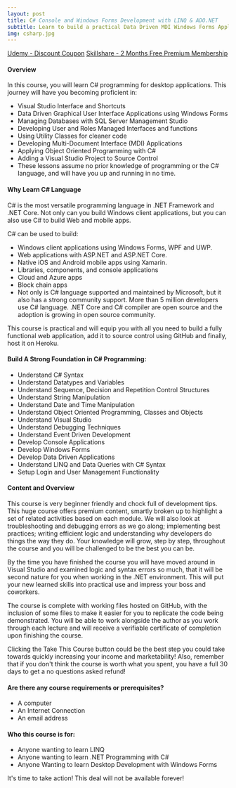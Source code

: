 ```yaml
---
layout: post
title: C# Console and Windows Forms Development with LINQ & ADO.NET
subtitle: Learn to build a practical Data Driven MDI Windows Forms Application using C#, LINQ and SQL Server Express.
img: csharp.jpg
---
```


<div class="text-center jumbotron">
    <a href="https://bit.ly/c-sharp-complete" target="_blank" class="btn std-btn btn-xlg btn-common btn-block">Udemy - Discount Coupon</a>
    <a href="https://skl.sh/2xBZHWQ" target="_blank" class="btn std-btn btn-xlg btn-common btn-block">Skillshare - 2 Months Free Premium Membership</a>
</div>

#### Overview
In this course, you will learn C# programming for desktop applications. This journey will have you becoming proficient in:

- Visual Studio Interface and Shortcuts
- Data Driven Graphical User Interface Applications using Windows Forms 
- Managing Databases with SQL Server Management Studio
- Developing User and Roles Managed Interfaces and functions
- Using Utility Classes for cleaner code
- Developing Multi-Document Interface (MDI) Applications
- Applying Object Oriented Programming with C#
- Adding a Visual Studio Project to Source Control
- These lessons assume no prior knowledge of programming or the C# language, and will have you up and running in no time.

#### Why Learn C# Language
C# is the most versatile programming language in .NET Framework and .NET Core. Not only can you build Windows client applications, but you can also use C# to build Web and mobile apps.

C# can be used to build:

<ul class="list-style check-list pl-0">
    <li>
    <i class="fa fa-check light-green" aria-hidden="true"></i> Windows client applications using Windows Forms, WPF and UWP.
    </li>
    <li>
    <i class="fa fa-check light-green" aria-hidden="true"></i> Web applications with ASP.NET and ASP.NET Core.
    </li>
    <li>
    <i class="fa fa-check light-green" aria-hidden="true"></i> Native iOS and Android mobile apps using Xamarin.
    </li>
    <li>
    <i class="fa fa-check light-green" aria-hidden="true"></i> Libraries, components, and console applications
    </li>
    <li>
    <i class="fa fa-check light-green" aria-hidden="true"></i> Cloud and Azure apps
    </li>
    <li>
    <i class="fa fa-check light-green" aria-hidden="true"></i> Block chain apps
    </li>
    <li>
    <i class="fa fa-check light-green" aria-hidden="true"></i> Not only is C# language supported and maintained by Microsoft, but it also has a strong community support. More than 5 million developers use C# language. .NET Core and C# compiler are open source and the adoption is growing in open source community.
    </li>
</ul>

This course is practical and will equip you with all you need to build a fully functional web application, add it to source control using GitHub and finally, host it on Heroku. 


#### Build A Strong Foundation in C# Programming:
- Understand C# Syntax
- Understand Datatypes and Variables
- Understand Sequence, Decision and Repetition Control Structures
- Understand String Manipulation
- Understand Date and Time Manipulation
- Understand Object Oriented Programming, Classes and Objects
- Understand Visual Studio
- Understand Debugging Techniques
- Understand Event Driven Development
- Develop Console Applications
- Develop Windows Forms
- Develop Data Driven Applications
- Understand LINQ and Data Queries with C# Syntax
- Setup Login and User Management Functionality

#### Content and Overview
This course is very beginner friendly and chock full of development tips. This huge course offers premium content, smartly broken up to highlight a set of related activities based on each module. We will also look at troubleshooting and debugging errors as we go along; implementing best practices; writing efficient logic and understanding why developers do things the way they do. Your knowledge will grow, step by step, throughout the course and you will be challenged to be the best you can be.

By the time you have finished the course you will have moved around in Visual Studio and examined logic and syntax errors so much, that it will be second nature for you when working in the .NET environment. This will put your new learned skills into practical use and impress your boss and coworkers.

The course is complete with working files hosted on GitHub, with the inclusion of some files to make it easier for you to replicate the code being demonstrated. You will be able to work alongside the author as you work through each lecture and will receive a verifiable certificate of completion upon finishing the course.

Clicking the Take This Course button could be the best step you could take towards quickly increasing your income and marketability! Also, remember that if you don't think the course is worth what you spent, you have a full 30 days to get a no questions asked refund!


#### Are there any course requirements or prerequisites?
<ul class="list-style check-list pl-0">
    <li>
    <i class="fa fa-check light-green" aria-hidden="true"></i>  A computer
    </li>
    <li>
    <i class="fa fa-check light-green" aria-hidden="true"></i> An Internet Connection     </li>
    <li>
    <i class="fa fa-check light-green" aria-hidden="true"></i> An email address   </li>
</ul>

#### Who this course is for:
<ul class="list-style check-list pl-0">
    <li>
    <i class="fa fa-check light-green" aria-hidden="true"></i>  Anyone wanting to learn LINQ </li>
    <li>
    <i class="fa fa-check light-green" aria-hidden="true"></i> Anyone wanting to learn .NET Programming with C#     </li>
    <li>
    <i class="fa fa-check light-green" aria-hidden="true"></i> Anyone Wanting to learn Desktop Development with Windows Forms   </li>
</ul>

It's time to take action! This deal will not be available forever!

